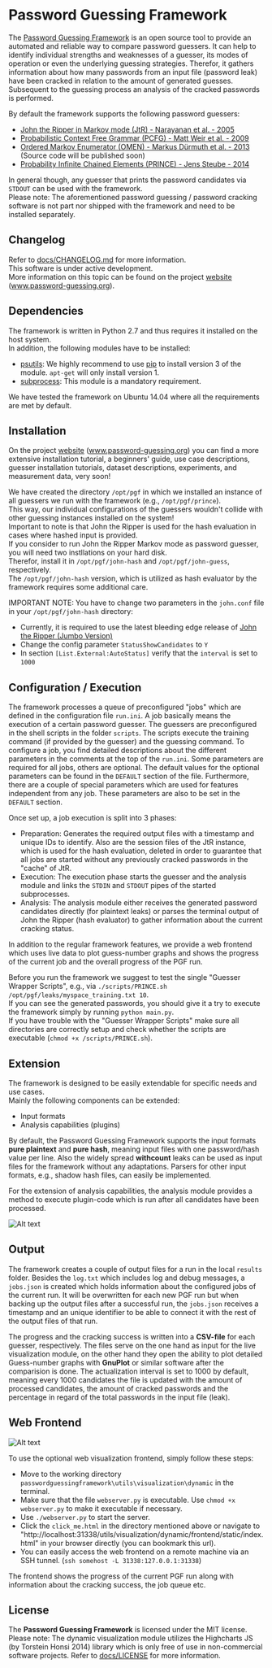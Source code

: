 Password Guessing Framework
===========================

The [Password Guessing Framework](https://password-guessing.org) is an open source tool to provide an automated and reliable way to compare password guessers. It can help to identify individual strengths and weaknesses of a guesser, its modes of operation or even the underlying guessing strategies. Therefor, it gathers information about how many passwords from an input file (password leak) have been cracked in relation to the amount of generated guesses. Subsequent to the guessing process an analysis of the cracked passwords is performed.  

By default the framework supports the following password guessers:

* [John the Ripper in Markov mode (JtR) - Narayanan et al. - 2005](https://github.com/magnumripper/JohnTheRipper)
* [Probabilistic Context Free Grammar (PCFG) - Matt Weir et al. - 2009](https://sites.google.com/site/reusablesec/Home/password-cracking-tools/probablistic_cracker)
* [Ordered Markov Enumerator (OMEN) - Markus Dürmuth et al. - 2013](https://hal.archives-ouvertes.fr/hal-01112124/file/omen.pdf) (Source code will be published soon)
* [Probability Infinite Chained Elements (PRINCE) - Jens Steube - 2014](https://github.com/jsteube/princeprocessor)

In general though, any guesser that prints the password candidates via ```STDOUT``` can be used with the framework.  
Please note: The aforementioned password guessing / password cracking software is not part nor shipped with the framework and need to be installed separately.

Changelog
---------
Refer to [docs/CHANGELOG.md](docs/CHANGELOG.md) for more information.  
This software is under active development.  
More information on this topic can be found on the project [website](https://password-guessing.org) (www.password-guessing.org).


Dependencies
------------

The framework is written in Python 2.7 and thus requires it installed on the host system.  
In addition, the following modules have to be installed:  

* [psutils](https://pypi.python.org/pypi/psutil): We highly recommend to use [pip](https://pypi.python.org/pypi/pip) to install version 3 of the module. ```apt-get``` will only install version 1.
* [subprocess](https://docs.python.org/2/library/subprocess.html): This module is a mandatory requirement.

We have tested the framework on Ubuntu 14.04 where all the requirements are met by default.  


Installation
------------

On the project [website](https://password-guessing.org) (www.password-guessing.org) you can find a more extensive installation tutorial, a beginners' guide, use case descriptions, guesser installation tutorials, dataset descriptions, experiments, and measurement data, very soon!  

We have created the directory ```/opt/pgf``` in which we installed an instance of all guessers we run with the framework (e.g., ```/opt/pgf/prince```).  
This way, our individual configurations of the guessers wouldn't collide with other guessing instances installed on the system!  
Important to note is that John the Ripper is used for the hash evaluation in cases where hashed input is provided.  
If you consider to run John the Ripper Markov mode as password guesser, you will need two instllations on your hard disk.  
Therefor, install it in ```/opt/pgf/john-hash``` and ```/opt/pgf/john-guess```, respectively.  
The ```/opt/pgf/john-hash``` version, which is utilized as hash evaluator by the framework requires some additional care.  

IMPORTANT NOTE: You have to change two parameters in the ```john.conf``` file in your ```/opt/pgf/john-hash``` directory:  

* Currently, it is required to use the latest bleeding edge release of [John the Ripper (Jumbo Version)](https://github.com/magnumripper/JohnTheRipper)  
* Change the config parameter ```StatusShowCandidates``` to ```Y```  
* In section ```[List.External:AutoStatus]``` verify that the ```interval``` is set to ```1000```  


Configuration / Execution
-------------------------

The framework processes a queue of preconfigured "jobs" which are defined in the configuration file ```run.ini```. A job basically means the execution of a certain password guesser. The guessers are preconfigured in the shell scripts in the folder ```scripts```. The scripts execute the training command (if provided by the guesser) and the guessing command. To configure a job, you find detailed descriptions about the different parameters in the comments at the top of the ```run.ini```. Some parameters are required for all jobs, others are optional. The default values for the optional parameters can be found in the ```DEFAULT``` section of the file. Furthermore, there are a couple of special parameters which are used for features independent from any job. These parameters are also to be set in the ```DEFAULT``` section.  

Once set up, a job execution is split into 3 phases:

* Preparation: Generates the required output files with a timestamp and unique IDs to identify. Also are the session files of the JtR instance, which is used for the hash evaluation, deleted in order to guarantee that all jobs are started without any previously cracked passwords in the "cache" of JtR.  
* Execution: The execution phase starts the guesser and the analysis module and links the ```STDIN``` and ```STDOUT``` pipes of the started subprocesses.  
* Analysis: The analysis module either receives the generated password candidates directly (for plaintext leaks) or parses the terminal output of John the Ripper (hash evaluator) to gather information about the current cracking status.  

In addition to the regular framework features, we provide a web frontend which uses live data to plot guess-number graphs and shows the progress of the current job and the overall progress of the PGF run.

Before you run the framework we suggest to test the single "Guesser Wrapper Scripts", e.g., via ```./scripts/PRINCE.sh /opt/pgf/leaks/myspace_training.txt 10```.  
If you can see the generated passwords, you should give it a try to execute the framework simply by running ```python main.py```.  
If you have trouble with the "Guesser Wrapper Scripts" make sure all directories are correctly setup and check whether the scripts are executable (```chmod +x /scripts/PRINCE.sh```).  


Extension
---------

The framework is designed to be easily extendable for specific needs and use cases.  
Mainly the following components can be extended:  

* Input formats  
* Analysis capabilities (plugins)  

By default, the Password Guessing Framework supports the input formats **pure plaintext** and **pure hash**, meaning input files with one password/hash value per line. Also the widely spread **withcount** leaks can be used as input files for the framework without any adaptations. Parsers for other input formats, e.g., shadow hash files, can easily be implemented.

For the extension of analysis capabilities, the analysis module provides a method to execute plugin-code which is run after all candidates have been processed.  

![Alt text](/docs/screenshots/architecture.png?raw=true "Architecture of the PGF")

Output
------

The framework creates a couple of output files for a run in the local ```results``` folder. Besides the ```log.txt``` which includes log and debug messages, a ```jobs.json``` is created which holds information about the configured jobs of the current run. It will be overwritten for each new PGF run but when backing up the output files after a successful run, the ```jobs.json``` receives a timestamp and an unique identifier to be able to connect it with the rest of the output files of that run.  

The progress and the cracking success is written into a **CSV-file** for each guesser, respectively. The files serve on the one hand as input for the live visualization module, on the other hand they open the ability to plot detailed Guess-number graphs with **GnuPlot** or similar software after the comparision is done. The actualization interval is set to 1000 by default, meaning every 1000 candidates the file is updated with the amount of processed candidates, the amount of cracked passwords and the percentage in regard of the total passwords in the input file (leak).  


Web Frontend
------------

![Alt text](/docs/screenshots/webfrontend.png?raw=true "Web Frontend")

To use the optional web visualization frontend, simply follow these steps:

* Move to the working directory ```passwordguessingframework\utils\visualization\dynamic``` in the terminal.
* Make sure that the file ```webserver.py``` is executable. Use ```chmod +x webserver.py``` to make it executable if necessary.
* Use ```./webserver.py``` to start the server.
* Click the ```click_me.html``` in the directory mentioned above or navigate to "http://localhost:31338/utils/visualization/dynamic/frontend/static/index.html" in your browser directly (you can bookmark this url).
* You can easily access the web frontend on a remote machine via an SSH tunnel. (```ssh somehost -L 31338:127.0.0.1:31338```)

The frontend shows the progress of the current PGF run along with information about the cracking success, the job queue etc.

License
-------

The **Password Guessing Framework** is licensed under the MIT license.  
Please note: The dynamic visualization module utilizes the Highcharts JS (by Torstein Honsi 2014) library which is only free of use in non-commercial software projects. Refer to [docs/LICENSE](docs/LICENSE) for more information.  